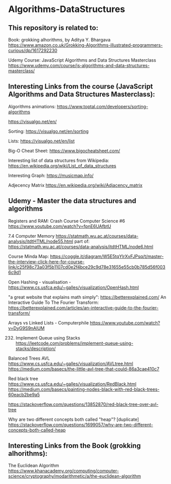 # Algorithms-DataStructures

## This repository is related to:

Book: grokking alhorithms, by Aditya Y. Bhargava
https://www.amazon.co.uk/Grokking-Algorithms-illustrated-programmers-curious/dp/1617292230

Udemy Course: JavaScript Algorithms and Data Structures Masterclass
https://www.udemy.com/course/js-algorithms-and-data-structures-masterclass/

## Interesting Links from the course (JavaScript Algorithms and Data Structures Masterclass):

Algorithms animations:
https://www.toptal.com/developers/sorting-algorithms

https://visualgo.net/en/

Sorting: https://visualgo.net/en/sorting

Lists: https://visualgo.net/en/list

Big-O Cheat Sheet: https://www.bigocheatsheet.com/

Interesting list of data structures from Wikipedia: https://en.wikipedia.org/wiki/List_of_data_structures 

Interesting Graph: https://musicmap.info/

Adjecency Matrix https://en.wikipedia.org/wiki/Adjacency_matrix

## Udemy - Master the data structures and algorithms

Registers and RAM: Crash Course Computer Science #6 https://www.youtube.com/watch?v=fpnE6UAfbtU

7.4 Computer Memory https://statmath.wu.ac.at/courses/data-analysis/itdtHTML/node55.html
part of: https://statmath.wu.ac.at/courses/data-analysis/itdtHTML/node6.html

Course Minda Map: https://coggle.it/diagram/W5E5tqYlrXvFJPsq/t/master-the-interview-click-here-for-course-link/c25f98c73a03f5b1107cd0e2f4bce29c9d78e31655e55cb0b785d56f0036c9d1

Open Hashing - visualisation - https://www.cs.usfca.edu/~galles/visualization/OpenHash.html

"a great website that explains math simply": https://betterexplained.com/
An Interactive Guide To The Fourier Transform: https://betterexplained.com/articles/an-interactive-guide-to-the-fourier-transform/

Arrays vs Linked Lists - Computerphile https://www.youtube.com/watch?v=DyG9S9nAlUM

232. Implement Queue using Stacks https://leetcode.com/problems/implement-queue-using-stacks/description/

Balanced Trees
AVL 
https://www.cs.usfca.edu/~galles/visualization/AVLtree.html
https://medium.com/basecs/the-little-avl-tree-that-could-86a3cae410c7


Red black tree
https://www.cs.usfca.edu/~galles/visualization/RedBlack.html
https://medium.com/basecs/painting-nodes-black-with-red-black-trees-60eacb2be9a5

https://stackoverflow.com/questions/13852870/red-black-tree-over-avl-tree

Why are two different concepts both called "heap"? [duplicate] https://stackoverflow.com/questions/1699057/why-are-two-different-concepts-both-called-heap

## Interesting Links from the Book (grokking alhorithms):
The Euclidean Algorithm https://www.khanacademy.org/computing/computer-science/cryptography/modarithmetic/a/the-euclidean-algorithm
